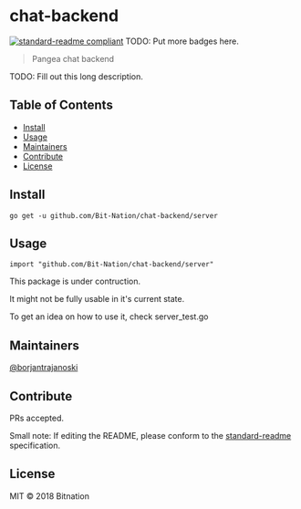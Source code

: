 # chat-backend

[![standard-readme compliant](https://img.shields.io/badge/standard--readme-OK-green.svg?style=flat-square)](https://github.com/RichardLitt/standard-readme)
TODO: Put more badges here.

> Pangea chat backend

TODO: Fill out this long description.

## Table of Contents

- [Install](#install)
- [Usage](#usage)
- [Maintainers](#maintainers)
- [Contribute](#contribute)
- [License](#license)

## Install

```
go get -u github.com/Bit-Nation/chat-backend/server
```

## Usage
```
import "github.com/Bit-Nation/chat-backend/server"
```

This package is under contruction.

It might not be fully usable in it's current state.

To get an idea on how to use it, check server_test.go 


## Maintainers

[@borjantrajanoski](https://github.com/borjantrajanoski)

## Contribute

PRs accepted.

Small note: If editing the README, please conform to the [standard-readme](https://github.com/RichardLitt/standard-readme) specification.

## License

MIT © 2018 Bitnation
